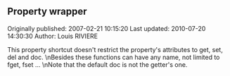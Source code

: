## Property wrapper

Originally published: 2007-02-21 10:15:20
Last updated: 2010-07-20 14:30:30
Author: Louis RIVIERE

This property shortcut doesn't restrict the property's attributes to get, set, del and doc.\nBesides these functions can have any name, not limited to fget, fset ...\nNote that the default doc is not the getter's one.